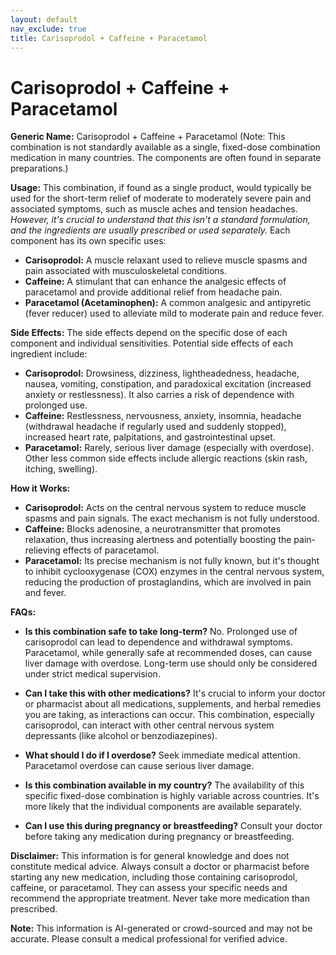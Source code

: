 ```yaml
---
layout: default
nav_exclude: true
title: Carisoprodol + Caffeine + Paracetamol
---
```


# Carisoprodol + Caffeine + Paracetamol

**Generic Name:** Carisoprodol + Caffeine + Paracetamol (Note: This combination is not standardly available as a single, fixed-dose combination medication in many countries.  The components are often found in separate preparations.)

**Usage:**  This combination, if found as a single product, would typically be used for the short-term relief of moderate to moderately severe pain and associated symptoms, such as muscle aches and tension headaches.  *However, it's crucial to understand that this isn't a standard formulation, and the ingredients are usually prescribed or used separately.*  Each component has its own specific uses:

* **Carisoprodol:**  A muscle relaxant used to relieve muscle spasms and pain associated with musculoskeletal conditions.
* **Caffeine:** A stimulant that can enhance the analgesic effects of paracetamol and provide additional relief from headache pain.
* **Paracetamol (Acetaminophen):** A common analgesic and antipyretic (fever reducer) used to alleviate mild to moderate pain and reduce fever.


**Side Effects:** The side effects depend on the specific dose of each component and individual sensitivities.  Potential side effects of each ingredient include:

* **Carisoprodol:** Drowsiness, dizziness, lightheadedness, headache, nausea, vomiting, constipation, and paradoxical excitation (increased anxiety or restlessness).  It also carries a risk of dependence with prolonged use.
* **Caffeine:** Restlessness, nervousness, anxiety, insomnia, headache (withdrawal headache if regularly used and suddenly stopped), increased heart rate, palpitations, and gastrointestinal upset.
* **Paracetamol:**  Rarely, serious liver damage (especially with overdose).  Other less common side effects include allergic reactions (skin rash, itching, swelling).


**How it Works:**

* **Carisoprodol:** Acts on the central nervous system to reduce muscle spasms and pain signals. The exact mechanism is not fully understood.
* **Caffeine:** Blocks adenosine, a neurotransmitter that promotes relaxation, thus increasing alertness and potentially boosting the pain-relieving effects of paracetamol.
* **Paracetamol:**  Its precise mechanism is not fully known, but it's thought to inhibit cyclooxygenase (COX) enzymes in the central nervous system, reducing the production of prostaglandins, which are involved in pain and fever.

**FAQs:**

* **Is this combination safe to take long-term?** No.  Prolonged use of carisoprodol can lead to dependence and withdrawal symptoms. Paracetamol, while generally safe at recommended doses, can cause liver damage with overdose. Long-term use should only be considered under strict medical supervision.

* **Can I take this with other medications?**  It's crucial to inform your doctor or pharmacist about all medications, supplements, and herbal remedies you are taking, as interactions can occur. This combination, especially carisoprodol, can interact with other central nervous system depressants (like alcohol or benzodiazepines).

* **What should I do if I overdose?**  Seek immediate medical attention.  Paracetamol overdose can cause serious liver damage.

* **Is this combination available in my country?**  The availability of this specific fixed-dose combination is highly variable across countries.  It's more likely that the individual components are available separately.

* **Can I use this during pregnancy or breastfeeding?** Consult your doctor before taking any medication during pregnancy or breastfeeding.

**Disclaimer:**  This information is for general knowledge and does not constitute medical advice.  Always consult a doctor or pharmacist before starting any new medication, including those containing carisoprodol, caffeine, or paracetamol.  They can assess your specific needs and recommend the appropriate treatment.  Never take more medication than prescribed.


**Note:** This information is AI-generated or crowd-sourced and may not be accurate. Please consult a medical professional for verified advice.